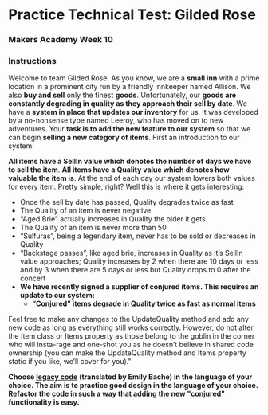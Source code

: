 # Practice Technical Test: Gilded Rose
### Makers Academy Week 10

### Instructions

Welcome to team Gilded Rose. As you know, we are a **small inn** with a prime location in a prominent city run by a friendly innkeeper named Allison. We also **buy and sell** only the finest **goods**. Unfortunately, our **goods are constantly degrading in quality as they approach their sell by date**. We have a **system in place that updates our inventory** for us. It was developed by a no-nonsense type named Leeroy, who has moved on to new adventures. Your **task is to add the new feature to our system** so that we can begin **selling a new category of items**. First an introduction to our system:

**All items have a SellIn value which denotes the number of days we have to sell the item**. **All items have a Quality value which denotes how valuable the item is**. At the end of each day our system lowers both values for every item. Pretty simple, right? Well this is where it gets interesting:

* Once the sell by date has passed, Quality degrades twice as fast
* The Quality of an item is never negative
* “Aged Brie” actually increases in Quality the older it gets
* The Quality of an item is never more than 50
* “Sulfuras”, being a legendary item, never has to be sold or decreases in Quality
* “Backstage passes”, like aged brie, increases in Quality as it’s SellIn value approaches; Quality increases by 2 when there are 10 days or less and by 3 when there are 5 days or less but Quality drops to 0 after the concert
* **We have recently signed a supplier of conjured items. This requires an update to our system:**
  * **“Conjured” items degrade in Quality twice as fast as normal items**

Feel free to make any changes to the UpdateQuality method and add any new code as long as everything still works correctly. However, do not alter the Item class or Items property as those belong to the goblin in the corner who will insta-rage and one-shot you as he doesn’t believe in shared code ownership (you can make the UpdateQuality method and Items property static if you like, we’ll cover for you)."

**Choose [legacy code](https://github.com/emilybache/GildedRose-Refactoring-Kata) (translated by Emily Bache) in the language of your choice. The aim is to practice good design in the language of your choice. Refactor the code in such a way that adding the new "conjured" functionality is easy.**
